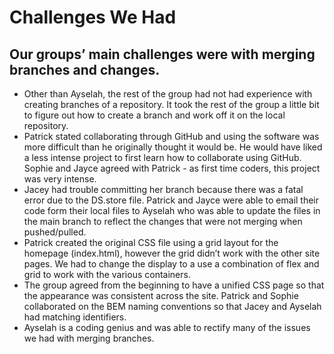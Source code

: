 <h1> Challenges We Had </h1>
<h2>Our groups’ main challenges were with merging branches and changes.</h2>
<ul>
<li>Other than Ayselah, the rest of the group had not had experience with creating branches of a repository. It took the rest of the group a little bit to figure out how to create a branch and work off it on the local repository.</li>
<li>Patrick stated collaborating through GitHub and using the software was more difficult than he originally thought it would be. He would have liked a less intense project to first learn how to collaborate using GitHub. Sophie and Jayce agreed with Patrick - as first time coders, this project was very intense.</li>
<li>Jacey had trouble committing her branch because there was a fatal error due to the DS.store file. Patrick and Jayce were able to email their code form their local files to Ayselah who was able to update the files in the main branch to reflect the changes that were not merging when pushed/pulled. </li> 
<li>Patrick created the original CSS file using a grid layout for the homepage (index.html), however the grid didn’t work with the other site pages. We had to change the display to a use a combination of flex and grid to work with the various containers.</li> 
<li>The group agreed from the beginning to have a unified CSS page so that the appearance was consistent across the site. Patrick and Sophie collaborated on the BEM naming conventions so that Jacey and Ayselah had matching identifiers.</li>
<li>Ayselah is a coding genius and was able to rectify many of the issues we had with merging branches.</li>

